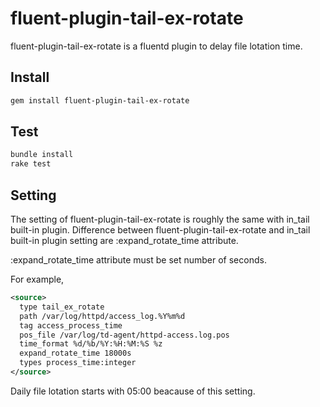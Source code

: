 # fluent-plugin-tail-ex-rotate

fluent-plugin-tail-ex-rotate is a fluentd plugin to delay file lotation time.

## Install

```sh
gem install fluent-plugin-tail-ex-rotate
```

## Test

```sh
bundle install
rake test
```

## Setting

The setting of fluent-plugin-tail-ex-rotate is roughly the same with in_tail built-in plugin.
Difference between fluent-plugin-tail-ex-rotate and in_tail built-in plugin setting are :expand_rotate_time attribute.

:expand_rotate_time attribute must be set number of seconds.

For example,
```xml
<source>
  type tail_ex_rotate
  path /var/log/httpd/access_log.%Y%m%d
  tag access_process_time
  pos_file /var/log/td-agent/httpd-access.log.pos
  time_format %d/%b/%Y:%H:%M:%S %z
  expand_rotate_time 18000s
  types process_time:integer
</source>
```

Daily file lotation starts with 05:00 beacause of this setting.
